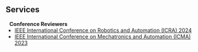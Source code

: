 ## Services

<h4 style="margin:0 10px 0;">Conference Reviewers</h4>

<ul style="margin:0 0 5px;">
  <li><a href="[http://cvpr2023.thecvf.com](https://2024.ieee-icra.org/)/"><autocolor>IEEE International Conference on Robotics and Automation (ICRA) 2024</autocolor></a></li>
  <li><a href="[http://iccv2021.thecvf.com/](http://2023.ieee-icma.org/)"><autocolor>IEEE International Conference on Mechatronics and Automation (ICMA) 2023</autocolor></a></li>
  



